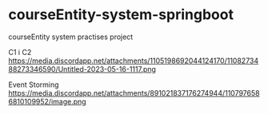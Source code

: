 # courseEntity-system-springboot
courseEntity system practises project

C1 i C2 https://media.discordapp.net/attachments/1105198692044124170/1108273488273346590/Untitled-2023-05-16-1117.png


Event Storming https://media.discordapp.net/attachments/891021837176274944/1107976586810109952/image.png
